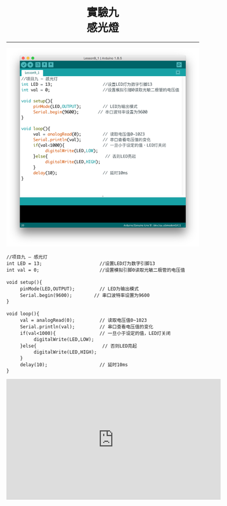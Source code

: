 <center>
<H1> 實驗九</br>
感光燈</br>
</h1>
</center>

---

![](https://github.com/cow2166/gitbo/blob/master/re/%E8%9E%A2%E5%B9%95%E5%BF%AB%E7%85%A7%202018-05-02%20%E4%B8%8B%E5%8D%885.13.10.png?raw=true)


```
//项目九 – 感光灯
int LED = 13;                     //设置LED灯为数字引脚13
int val = 0;                      //设置模拟引脚0读取光敏二极管的电压值

void setup(){
     pinMode(LED,OUTPUT);         // LED为输出模式
     Serial.begin(9600);        // 串口波特率设置为9600
}

void loop(){
     val = analogRead(0);         // 读取电压值0~1023
     Serial.println(val);         // 串口查看电压值的变化
     if(val<1000){                // 一旦小于设定的值，LED灯关闭
          digitalWrite(LED,LOW);
     }else{                        // 否则LED亮起
          digitalWrite(LED,HIGH);
     }
     delay(10);                   // 延时10ms
}
```


<iframe width="560" height="315" src="https://www.youtube.com/embed/hESpI9IWVOE" frameborder="0" allow="autoplay; encrypted-media" allowfullscreen></iframe>